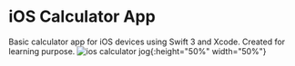 # iOS Calculator App
Basic calculator app for iOS devices using Swift 3 and Xcode. Created for learning purpose.
![ios calculator jog](https://github.com/imjog/Calculator-iOS/blob/master/Kalculator/calculator-imjog.png){:height="50%" width="50%"}
